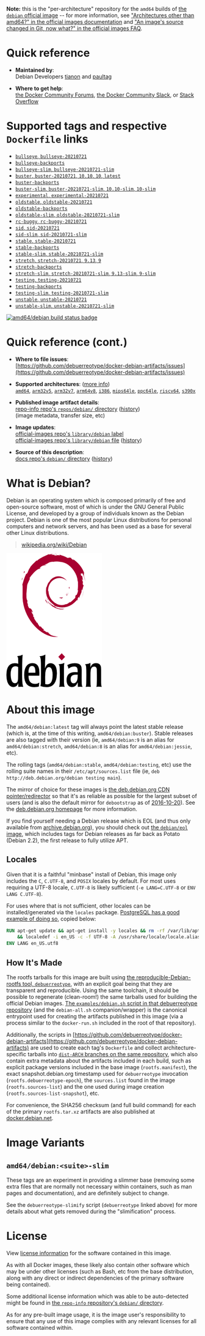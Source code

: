 <!--

********************************************************************************

WARNING:

    DO NOT EDIT "debian/README.md"

    IT IS AUTO-GENERATED

    (from the other files in "debian/" combined with a set of templates)

********************************************************************************

-->

**Note:** this is the "per-architecture" repository for the `amd64` builds of [the `debian` official image](https://hub.docker.com/_/debian) -- for more information, see ["Architectures other than amd64?" in the official images documentation](https://github.com/docker-library/official-images#architectures-other-than-amd64) and ["An image's source changed in Git, now what?" in the official images FAQ](https://github.com/docker-library/faq#an-images-source-changed-in-git-now-what).

# Quick reference

-	**Maintained by**:  
	Debian Developers [tianon](https://qa.debian.org/developer.php?login=tianon) and [paultag](https://qa.debian.org/developer.php?login=paultag)

-	**Where to get help**:  
	[the Docker Community Forums](https://forums.docker.com/), [the Docker Community Slack](https://dockr.ly/slack), or [Stack Overflow](https://stackoverflow.com/search?tab=newest&q=docker)

# Supported tags and respective `Dockerfile` links

-	[`bullseye`, `bullseye-20210721`](https://github.com/debuerreotype/docker-debian-artifacts/blob/40788cbd2ff186239b1bf6ff63f3a506e43e5896/bullseye/Dockerfile)
-	[`bullseye-backports`](https://github.com/debuerreotype/docker-debian-artifacts/blob/40788cbd2ff186239b1bf6ff63f3a506e43e5896/bullseye/backports/Dockerfile)
-	[`bullseye-slim`, `bullseye-20210721-slim`](https://github.com/debuerreotype/docker-debian-artifacts/blob/40788cbd2ff186239b1bf6ff63f3a506e43e5896/bullseye/slim/Dockerfile)
-	[`buster`, `buster-20210721`, `10.10`, `10`, `latest`](https://github.com/debuerreotype/docker-debian-artifacts/blob/40788cbd2ff186239b1bf6ff63f3a506e43e5896/buster/Dockerfile)
-	[`buster-backports`](https://github.com/debuerreotype/docker-debian-artifacts/blob/40788cbd2ff186239b1bf6ff63f3a506e43e5896/buster/backports/Dockerfile)
-	[`buster-slim`, `buster-20210721-slim`, `10.10-slim`, `10-slim`](https://github.com/debuerreotype/docker-debian-artifacts/blob/40788cbd2ff186239b1bf6ff63f3a506e43e5896/buster/slim/Dockerfile)
-	[`experimental`, `experimental-20210721`](https://github.com/debuerreotype/docker-debian-artifacts/blob/40788cbd2ff186239b1bf6ff63f3a506e43e5896/experimental/Dockerfile)
-	[`oldstable`, `oldstable-20210721`](https://github.com/debuerreotype/docker-debian-artifacts/blob/40788cbd2ff186239b1bf6ff63f3a506e43e5896/oldstable/Dockerfile)
-	[`oldstable-backports`](https://github.com/debuerreotype/docker-debian-artifacts/blob/40788cbd2ff186239b1bf6ff63f3a506e43e5896/oldstable/backports/Dockerfile)
-	[`oldstable-slim`, `oldstable-20210721-slim`](https://github.com/debuerreotype/docker-debian-artifacts/blob/40788cbd2ff186239b1bf6ff63f3a506e43e5896/oldstable/slim/Dockerfile)
-	[`rc-buggy`, `rc-buggy-20210721`](https://github.com/debuerreotype/docker-debian-artifacts/blob/40788cbd2ff186239b1bf6ff63f3a506e43e5896/rc-buggy/Dockerfile)
-	[`sid`, `sid-20210721`](https://github.com/debuerreotype/docker-debian-artifacts/blob/40788cbd2ff186239b1bf6ff63f3a506e43e5896/sid/Dockerfile)
-	[`sid-slim`, `sid-20210721-slim`](https://github.com/debuerreotype/docker-debian-artifacts/blob/40788cbd2ff186239b1bf6ff63f3a506e43e5896/sid/slim/Dockerfile)
-	[`stable`, `stable-20210721`](https://github.com/debuerreotype/docker-debian-artifacts/blob/40788cbd2ff186239b1bf6ff63f3a506e43e5896/stable/Dockerfile)
-	[`stable-backports`](https://github.com/debuerreotype/docker-debian-artifacts/blob/40788cbd2ff186239b1bf6ff63f3a506e43e5896/stable/backports/Dockerfile)
-	[`stable-slim`, `stable-20210721-slim`](https://github.com/debuerreotype/docker-debian-artifacts/blob/40788cbd2ff186239b1bf6ff63f3a506e43e5896/stable/slim/Dockerfile)
-	[`stretch`, `stretch-20210721`, `9.13`, `9`](https://github.com/debuerreotype/docker-debian-artifacts/blob/40788cbd2ff186239b1bf6ff63f3a506e43e5896/stretch/Dockerfile)
-	[`stretch-backports`](https://github.com/debuerreotype/docker-debian-artifacts/blob/40788cbd2ff186239b1bf6ff63f3a506e43e5896/stretch/backports/Dockerfile)
-	[`stretch-slim`, `stretch-20210721-slim`, `9.13-slim`, `9-slim`](https://github.com/debuerreotype/docker-debian-artifacts/blob/40788cbd2ff186239b1bf6ff63f3a506e43e5896/stretch/slim/Dockerfile)
-	[`testing`, `testing-20210721`](https://github.com/debuerreotype/docker-debian-artifacts/blob/40788cbd2ff186239b1bf6ff63f3a506e43e5896/testing/Dockerfile)
-	[`testing-backports`](https://github.com/debuerreotype/docker-debian-artifacts/blob/40788cbd2ff186239b1bf6ff63f3a506e43e5896/testing/backports/Dockerfile)
-	[`testing-slim`, `testing-20210721-slim`](https://github.com/debuerreotype/docker-debian-artifacts/blob/40788cbd2ff186239b1bf6ff63f3a506e43e5896/testing/slim/Dockerfile)
-	[`unstable`, `unstable-20210721`](https://github.com/debuerreotype/docker-debian-artifacts/blob/40788cbd2ff186239b1bf6ff63f3a506e43e5896/unstable/Dockerfile)
-	[`unstable-slim`, `unstable-20210721-slim`](https://github.com/debuerreotype/docker-debian-artifacts/blob/40788cbd2ff186239b1bf6ff63f3a506e43e5896/unstable/slim/Dockerfile)

[![amd64/debian build status badge](https://img.shields.io/jenkins/s/https/doi-janky.infosiftr.net/job/multiarch/job/amd64/job/debian.svg?label=amd64/debian%20%20build%20job)](https://doi-janky.infosiftr.net/job/multiarch/job/amd64/job/debian/)

# Quick reference (cont.)

-	**Where to file issues**:  
	[https://github.com/debuerreotype/docker-debian-artifacts/issues](https://github.com/debuerreotype/docker-debian-artifacts/issues)

-	**Supported architectures**: ([more info](https://github.com/docker-library/official-images#architectures-other-than-amd64))  
	[`amd64`](https://hub.docker.com/r/amd64/debian/), [`arm32v5`](https://hub.docker.com/r/arm32v5/debian/), [`arm32v7`](https://hub.docker.com/r/arm32v7/debian/), [`arm64v8`](https://hub.docker.com/r/arm64v8/debian/), [`i386`](https://hub.docker.com/r/i386/debian/), [`mips64le`](https://hub.docker.com/r/mips64le/debian/), [`ppc64le`](https://hub.docker.com/r/ppc64le/debian/), [`riscv64`](https://hub.docker.com/r/riscv64/debian/), [`s390x`](https://hub.docker.com/r/s390x/debian/)

-	**Published image artifact details**:  
	[repo-info repo's `repos/debian/` directory](https://github.com/docker-library/repo-info/blob/master/repos/debian) ([history](https://github.com/docker-library/repo-info/commits/master/repos/debian))  
	(image metadata, transfer size, etc)

-	**Image updates**:  
	[official-images repo's `library/debian` label](https://github.com/docker-library/official-images/issues?q=label%3Alibrary%2Fdebian)  
	[official-images repo's `library/debian` file](https://github.com/docker-library/official-images/blob/master/library/debian) ([history](https://github.com/docker-library/official-images/commits/master/library/debian))

-	**Source of this description**:  
	[docs repo's `debian/` directory](https://github.com/docker-library/docs/tree/master/debian) ([history](https://github.com/docker-library/docs/commits/master/debian))

# What is Debian?

Debian is an operating system which is composed primarily of free and open-source software, most of which is under the GNU General Public License, and developed by a group of individuals known as the Debian project. Debian is one of the most popular Linux distributions for personal computers and network servers, and has been used as a base for several other Linux distributions.

> [wikipedia.org/wiki/Debian](https://en.wikipedia.org/wiki/Debian)

![logo](https://raw.githubusercontent.com/docker-library/docs/b449be7df57e9ed9086bb5821bfb5d6cdc5d67a4/debian/logo.png)

# About this image

The `amd64/debian:latest` tag will always point the latest stable release (which is, at the time of this writing, `amd64/debian:buster`). Stable releases are also tagged with their version (ie, `amd64/debian:9` is an alias for `amd64/debian:stretch`, `amd64/debian:8` is an alias for `amd64/debian:jessie`, etc).

The rolling tags (`amd64/debian:stable`, `amd64/debian:testing`, etc) use the rolling suite names in their `/etc/apt/sources.list` file (ie, `deb http://deb.debian.org/debian testing main`).

The mirror of choice for these images is [the deb.debian.org CDN pointer/redirector](https://deb.debian.org) so that it's as reliable as possible for the largest subset of users (and is also the default mirror for `debootstrap` as of [2016-10-20](https://anonscm.debian.org/cgit/d-i/debootstrap.git/commit/?id=9e8bc60ad1ccf3a25ce7890526b70059f3e770de)). See the [deb.debian.org homepage](https://deb.debian.org) for more information.

If you find yourself needing a Debian release which is EOL (and thus only available from [archive.debian.org](http://archive.debian.org)), you should check out [the `debian/eol` image](https://hub.docker.com/r/debian/eol/), which includes tags for Debian releases as far back as Potato (Debian 2.2), the first release to fully utilize APT.

## Locales

Given that it is a faithful "minbase" install of Debian, this image only includes the `C`, `C.UTF-8`, and `POSIX` locales by default. For most uses requiring a UTF-8 locale, `C.UTF-8` is likely sufficient (`-e LANG=C.UTF-8` or `ENV LANG C.UTF-8`).

For uses where that is not sufficient, other locales can be installed/generated via the `locales` package. [PostgreSQL has a good example of doing so](https://github.com/docker-library/postgres/blob/69bc540ecfffecce72d49fa7e4a46680350037f9/9.6/Dockerfile#L21-L24), copied below:

```dockerfile
RUN apt-get update && apt-get install -y locales && rm -rf /var/lib/apt/lists/* \
	&& localedef -i en_US -c -f UTF-8 -A /usr/share/locale/locale.alias en_US.UTF-8
ENV LANG en_US.utf8
```

## How It's Made

The rootfs tarballs for this image are built using [the reproducible-Debian-rootfs tool, `debuerreotype`](https://github.com/debuerreotype/debuerreotype), with an explicit goal being that they are transparent and reproducible. Using the same toolchain, it should be possible to regenerate (clean-room!) the same tarballs used for building the official Debian images. [The `examples/debian.sh` script in that debuerreotype repository](https://github.com/debuerreotype/debuerreotype/blob/master/examples/debian.sh) (and the `debian-all.sh` companion/wrapper) is the canonical entrypoint used for creating the artifacts published in this image (via a process similar to the `docker-run.sh` included in the root of that repository).

Additionally, the scripts in [https://github.com/debuerreotype/docker-debian-artifacts](https://github.com/debuerreotype/docker-debian-artifacts) are used to create each tag's `Dockerfile` and collect architecture-specific tarballs into [`dist-ARCH` branches on the same repository](https://github.com/debuerreotype/docker-debian-artifacts/branches), which also contain extra metadata about the artifacts included in each build, such as explicit package versions included in the base image (`rootfs.manifest`), the exact snapshot.debian.org timestamp used for `debuerreotype` invocation (`rootfs.debuerreotype-epoch`), the `sources.list` found in the image (`rootfs.sources-list`) and the one used during image creation (`rootfs.sources-list-snapshot`), etc.

For convenience, the SHA256 checksum (and full build command) for each of the primary `rootfs.tar.xz` artifacts are also published at [docker.debian.net](https://docker.debian.net/).

# Image Variants

## `amd64/debian:<suite>-slim`

These tags are an experiment in providing a slimmer base (removing some extra files that are normally not necessary within containers, such as man pages and documentation), and are definitely subject to change.

See the `debuerreotype-slimify` script (`debuerreotype` linked above) for more details about what gets removed during the "slimification" process.

# License

View [license information](https://www.debian.org/social_contract#guidelines) for the software contained in this image.

As with all Docker images, these likely also contain other software which may be under other licenses (such as Bash, etc from the base distribution, along with any direct or indirect dependencies of the primary software being contained).

Some additional license information which was able to be auto-detected might be found in [the `repo-info` repository's `debian/` directory](https://github.com/docker-library/repo-info/tree/master/repos/debian).

As for any pre-built image usage, it is the image user's responsibility to ensure that any use of this image complies with any relevant licenses for all software contained within.
